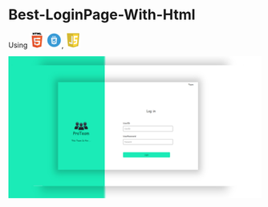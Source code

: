 # Best-LoginPage-With-Html
Using <img src="h.png" width="30px"> <img src="c.png" width="30px">, <img src="j.jpg" width="30px">

<img src="thu.jpg">
